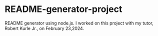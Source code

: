 # README-generator-project
README generator using node.js. I worked on this project with my tutor, Robert Kurle Jr., on February 23,2024.
